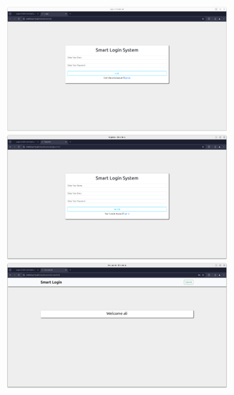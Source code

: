 ![image_alt](https://github.com/abdeldayem8/drsaratask/blob/45030b768f970dc274d3b7c1cfb25fcd6c31fb50/loginscreenshot.png)
![image_alt](https://github.com/abdeldayem8/drsaratask/blob/d587568a5a5aa5c2551d5c7fcff13abe479a0454/signupscreenshot.png)
![image_alt](https://github.com/abdeldayem8/drsaratask/blob/b7aea32f7585ec2c22d9872c963df0585007ecf0/welcomepagescreenshoot.png)
